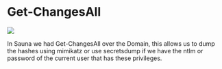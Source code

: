 # Get-ChangesAll

![](../../../.gitbook/assets/2022-08-15\_17-36.png)

In Sauna we had Get-ChangesAll over the Domain, this allows us to dump the hashes using mimikatz or use secretsdump if we have the ntlm or password of the current user that has these privileges.&#x20;
